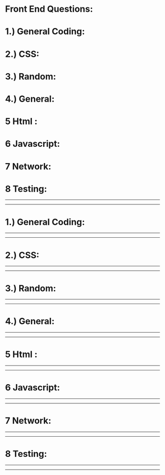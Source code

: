 # Front End Questions:

# 1.) General Coding:

# 2.) CSS:

# 3.) Random:

# 4.) General:

# 5 Html :

# 6 Javascript:

# 7 Network:

# 8 Testing:

---

---

# 1.) General Coding:

---

---

# 2.) CSS:

---

---

# 3.) Random:

---

---

# 4.) General:

---

---

# 5 Html :

---

---

# 6 Javascript:

---

---

# 7 Network:

---

---

# 8 Testing:

---

---
